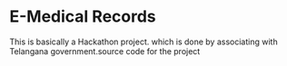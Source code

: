 # E-Medical Records
This is basically a Hackathon project. which is done by associating with Telangana government.source code for the project

